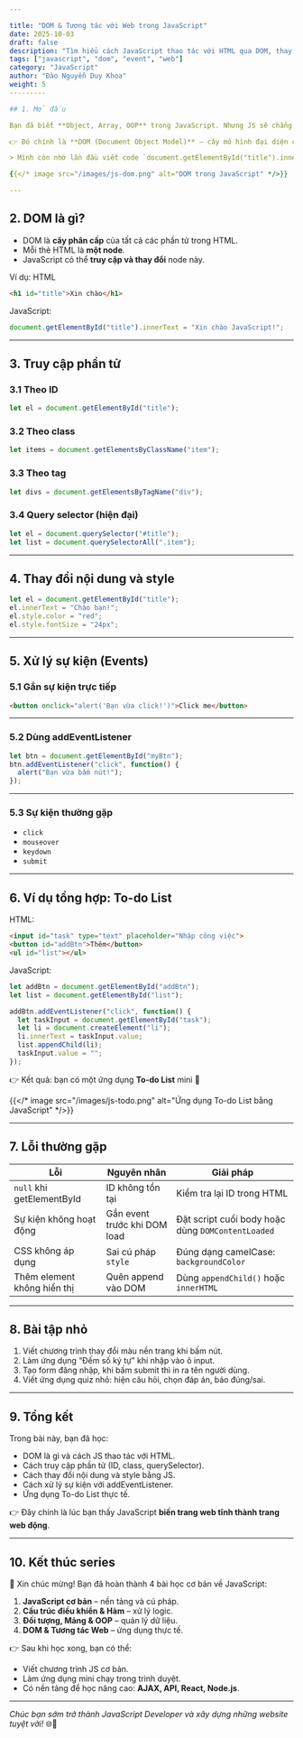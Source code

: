 ```yaml
---

title: "DOM & Tương tác với Web trong JavaScript"
date: 2025-10-03
draft: false
description: "Tìm hiểu cách JavaScript thao tác với HTML qua DOM, thay đổi nội dung, style và xử lý sự kiện để tạo ứng dụng web sống động."
tags: ["javascript", "dom", "event", "web"]
category: "JavaScript"
author: "Đào Nguyễn Duy Khoa"
weight: 5
---------

## 1. Mở đầu

Bạn đã biết **Object, Array, OOP** trong JavaScript. Nhưng JS sẽ chẳng có ý nghĩa gì nếu nó không **tương tác với HTML/CSS** để làm web sống động.

👉 Đó chính là **DOM (Document Object Model)** – cây mô hình đại diện cho toàn bộ trang web.

> Mình còn nhớ lần đầu viết code `document.getElementById("title").innerText = "Xin chào JS";` và thấy ngay dòng chữ trên web thay đổi. Mình cảm thấy “wow, mình vừa điều khiển được cả website bằng code của mình!”. Bạn có nhớ lần đầu tiên bạn thấy web “chuyển động” nhờ JS không?

{{</* image src="/images/js-dom.png" alt="DOM trong JavaScript" */>}}

---
```


## 2. DOM là gì?

* DOM là **cây phân cấp** của tất cả các phần tử trong HTML.
* Mỗi thẻ HTML là **một node**.
* JavaScript có thể **truy cập và thay đổi** node này.

Ví dụ: HTML

```html
<h1 id="title">Xin chào</h1>
```

JavaScript:

```js
document.getElementById("title").innerText = "Xin chào JavaScript!";
```

---

## 3. Truy cập phần tử

### 3.1 Theo ID

```js
let el = document.getElementById("title");
```

### 3.2 Theo class

```js
let items = document.getElementsByClassName("item");
```

### 3.3 Theo tag

```js
let divs = document.getElementsByTagName("div");
```

### 3.4 Query selector (hiện đại)

```js
let el = document.querySelector("#title");
let list = document.querySelectorAll(".item");
```

---

## 4. Thay đổi nội dung và style

```js
let el = document.getElementById("title");
el.innerText = "Chào bạn!";
el.style.color = "red";
el.style.fontSize = "24px";
```

---

## 5. Xử lý sự kiện (Events)

### 5.1 Gắn sự kiện trực tiếp

```html
<button onclick="alert('Bạn vừa click!')">Click me</button>
```

---

### 5.2 Dùng addEventListener

```js
let btn = document.getElementById("myBtn");
btn.addEventListener("click", function() {
  alert("Bạn vừa bấm nút!");
});
```

---

### 5.3 Sự kiện thường gặp

* `click`
* `mouseover`
* `keydown`
* `submit`

---

## 6. Ví dụ tổng hợp: To-do List

HTML:

```html
<input id="task" type="text" placeholder="Nhập công việc">
<button id="addBtn">Thêm</button>
<ul id="list"></ul>
```

JavaScript:

```js
let addBtn = document.getElementById("addBtn");
let list = document.getElementById("list");

addBtn.addEventListener("click", function() {
  let taskInput = document.getElementById("task");
  let li = document.createElement("li");
  li.innerText = taskInput.value;
  list.appendChild(li);
  taskInput.value = "";
});
```

👉 Kết quả: bạn có một ứng dụng **To-do List** mini 🚀

{{</* image src="/images/js-todo.png" alt="Ứng dụng To-do List bằng JavaScript" */>}}

---

## 7. Lỗi thường gặp

| Lỗi                         | Nguyên nhân                  | Giải pháp                                         |
| --------------------------- | ---------------------------- | ------------------------------------------------- |
| `null` khi getElementById   | ID không tồn tại             | Kiểm tra lại ID trong HTML                        |
| Sự kiện không hoạt động     | Gắn event trước khi DOM load | Đặt script cuối body hoặc dùng `DOMContentLoaded` |
| CSS không áp dụng           | Sai cú pháp `style`          | Đúng dạng camelCase: `backgroundColor`            |
| Thêm element không hiển thị | Quên append vào DOM          | Dùng `appendChild()` hoặc `innerHTML`             |

---

## 8. Bài tập nhỏ

1. Viết chương trình thay đổi màu nền trang khi bấm nút.
2. Làm ứng dụng “Đếm số ký tự” khi nhập vào ô input.
3. Tạo form đăng nhập, khi bấm submit thì in ra tên người dùng.
4. Viết ứng dụng quiz nhỏ: hiện câu hỏi, chọn đáp án, báo đúng/sai.

---

## 9. Tổng kết

Trong bài này, bạn đã học:

* DOM là gì và cách JS thao tác với HTML.
* Cách truy cập phần tử (ID, class, querySelector).
* Cách thay đổi nội dung và style bằng JS.
* Cách xử lý sự kiện với addEventListener.
* Ứng dụng To-do List thực tế.

👉 Đây chính là lúc bạn thấy JavaScript **biến trang web tĩnh thành trang web động**.

---

## 10. Kết thúc series

🎉 Xin chúc mừng! Bạn đã hoàn thành 4 bài học cơ bản về JavaScript:

1. **JavaScript cơ bản** – nền tảng và cú pháp.
2. **Cấu trúc điều khiển & Hàm** – xử lý logic.
3. **Đối tượng, Mảng & OOP** – quản lý dữ liệu.
4. **DOM & Tương tác Web** – ứng dụng thực tế.

👉 Sau khi học xong, bạn có thể:

* Viết chương trình JS cơ bản.
* Làm ứng dụng mini chạy trong trình duyệt.
* Có nền tảng để học nâng cao: **AJAX, API, React, Node.js**.

---

*Chúc bạn sớm trở thành JavaScript Developer và xây dựng những website tuyệt vời!* 🌐🚀
